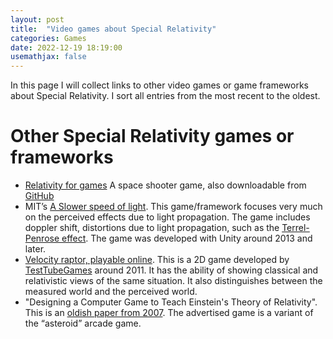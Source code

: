 ```yaml
---
layout: post
title:  "Video games about Special Relativity"
categories: Games
date: 2022-12-19 18:19:00
usemathjax: false
---
```


In this page I will collect links to other video games or game frameworks about Special Relativity.
I sort all entries from the most recent to the oldest.

# Other Special Relativity games or frameworks

- [Relativity for games](https://academic.oup.com/ptep/article/2017/11/113J01/4676040)
  A space shooter game, also downloadable from [GitHub](https://github.com/sogebu/LSBattle)
- MIT’s [A Slower speed of light](http://gamelab.mit.edu/games/a-slower-speed-of-light/).
  This game/framework focuses very much on the perceived effects due to light propagation.
  The game includes doppler shift, distortions due to light propagation, such as the
  [Terrel-Penrose effect](https://en.wikipedia.org/wiki/Terrell_rotation).
  The game was developed with Unity around 2013 and later.
- [Velocity raptor, playable online](https://www.sciencegamecenter.org/games/velocity-raptor).
  This is a 2D game developed by [TestTubeGames](https://testtubegames.com/) around 2011.
  It has the ability of showing classical and relativistic views of the same situation.
  It also distinguishes between the measured world and the perceived world.
- "Designing a Computer Game to Teach Einstein's Theory of Relativity".
  This is an [oldish paper from 2007](https://ieeexplore.ieee.org/abstract/document/4293657).
  The advertised game is a variant of the “asteroid” arcade game.
